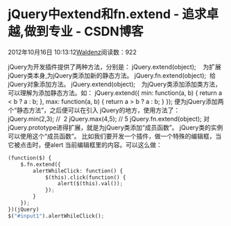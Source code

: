 
# jQuery中extend和fn.extend - 追求卓越,做到专业 - CSDN博客


2012年10月16日 10:13:12[Waldenz](https://me.csdn.net/enter89)阅读数：922


jQuery为开发插件提供了两种方法，分别是：
jQuery.extend(object);    为扩展jQuery类本身,为jQuery类添加新的静态方法。
jQuery.fn.extend(object);  给jQuery对象添加方法。
jQuery.extend(object);　为jQuery类添加添加类方法，可以理解为添加静态方法。如：
jQuery.extend({
min: function(a, b) { return a < b ? a : b; },
max: function(a, b) { return a > b ? a : b; }
});
便为jQuery添加两个“静态方法”，之后便可以在引入 jQuery的地方，使用方法了：
jQuery.min(2,3); //  2
jQuery.max(4,5); // 5
jQuery.fn.extend(object); 对jQuery.prototype进得扩展，就是为jQuery类添加“成员函数”。
jQuery类的实例可以使用这个“成员函数”。
比如我们要开发一个插件，做一个特殊的编辑框，当它被点击时，便alert 当前编辑框里的内容。可以这么做：

```python
(function($) {
    $.fn.extend({
        alertWhileClick: function() {
            $(this).click(function() {
                alert($(this).val());
            });
        }
    });
})(jQuery)
$("#input1").alertWhileClick();
```


